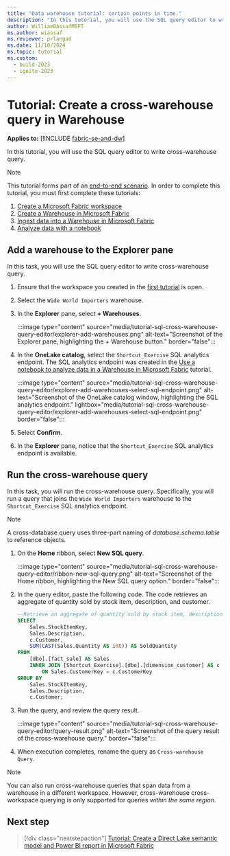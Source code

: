 ```yaml
---
title: "Data warehouse tutorial: certain points in time."
description: "In this tutorial, you will use the SQL query editor to write cross-warehouse query."
author: WilliamDAssafMSFT
ms.author: wiassaf
ms.reviewer: prlangad
ms.date: 11/10/2024
ms.topic: tutorial
ms.custom:
  - build-2023
  - ignite-2023
---
```


# Tutorial: Create a cross-warehouse query in Warehouse

**Applies to:** [!INCLUDE [fabric-se-and-dw](includes/applies-to-version/fabric-se-and-dw.md)]

In this tutorial, you will use the SQL query editor to write cross-warehouse query.

> [!NOTE]
> This tutorial forms part of an [end-to-end scenario](tutorial-introduction.md#data-warehouse-end-to-end-scenario). In order to complete this tutorial, you must first complete these tutorials:
>
> 1. [Create a Microsoft Fabric workspace](tutorial-create-workspace.md)
> 1. [Create a Warehouse in Microsoft Fabric](tutorial-create-warehouse.md)
> 1. [Ingest data into a Warehouse in Microsoft Fabric](tutorial-ingest-data.md)
> 1. [Analyze data with a notebook](tutorial-analyze-data-notebook.md)

## Add a warehouse to the Explorer pane

In this task, you will use the SQL query editor to write cross-warehouse query.

1. Ensure that the workspace you created in the [first tutorial](tutorial-create-workspace.md) is open.

1. Select the `Wide World Importers` warehouse.

1. In the **Explorer** pane, select **+ Warehouses**.

    :::image type="content" source="media/tutorial-sql-cross-warehouse-query-editor/explorer-add-warehouses.png" alt-text="Screenshot of the Explorer pane, highlighting the + Warehouse button." border="false":::

1. In the **OneLake catalog**, select the `Shortcut_Exercise` SQL analytics endpoint. The SQL analytics endpoint was created in the [Use a notebook to analyze data in a Warehouse in Microsoft Fabric](tutorial-analyze-data-notebook.md) tutorial.

    :::image type="content" source="media/tutorial-sql-cross-warehouse-query-editor/explorer-add-warehouses-select-sql-endpoint.png" alt-text="Screenshot of the OneLake catalog window, highlighting the SQL analytics endpoint." lightbox="media/tutorial-sql-cross-warehouse-query-editor/explorer-add-warehouses-select-sql-endpoint.png" border="false":::

1. Select **Confirm**.

1. In the **Explorer** pane, notice that the `Shortcut_Exercise` SQL analytics endpoint is available.

## Run the cross-warehouse query

In this task, you will run the cross-warehouse query. Specifically, you will run a query that joins the `Wide World Importers` warehouse to the `Shortcut_Exercise` SQL analytics endpoint.

> [!NOTE]
> A cross-database query uses three-part naming of _database.schema.table_ to reference objects.

1. On the **Home** ribbon, select **New SQL query**.

   :::image type="content" source="media/tutorial-sql-cross-warehouse-query-editor/ribbon-new-sql-query.png" alt-text="Screenshot of the Home ribbon, highlighting the New SQL query option." border="false":::

1. In the query editor, paste the following code. The code retrieves an aggregate of quantity sold by stock item, description, and customer.

    ```sql
    --Retrieve an aggregate of quantity sold by stock item, description, and customer.
    SELECT
        Sales.StockItemKey,
        Sales.Description,
        c.Customer,
        SUM(CAST(Sales.Quantity AS int)) AS SoldQuantity
    FROM
        [dbo].[fact_sale] AS Sales
        INNER JOIN [Shortcut_Exercise].[dbo].[dimension_customer] AS c
            ON Sales.CustomerKey = c.CustomerKey
    GROUP BY
        Sales.StockItemKey,
        Sales.Description,
        c.Customer;
    ```

1. Run the query, and review the query result.

    :::image type="content" source="media/tutorial-sql-cross-warehouse-query-editor/query-result.png" alt-text="Screenshot of the query result of the cross-warehouse query." border="false":::

1. When execution completes, rename the query as `Cross-warehouse Query`.

> [!NOTE]
> You can also run cross-warehouse queries that span data from a warehouse in a different workspace. However, cross-warehouse cross-workspace querying is only supported for queries _within the same region_.

## Next step

> [!div class="nextstepaction"]
> [Tutorial: Create a Direct Lake semantic model and Power BI report in Microsoft Fabric](tutorial-power-bi-report.md)
